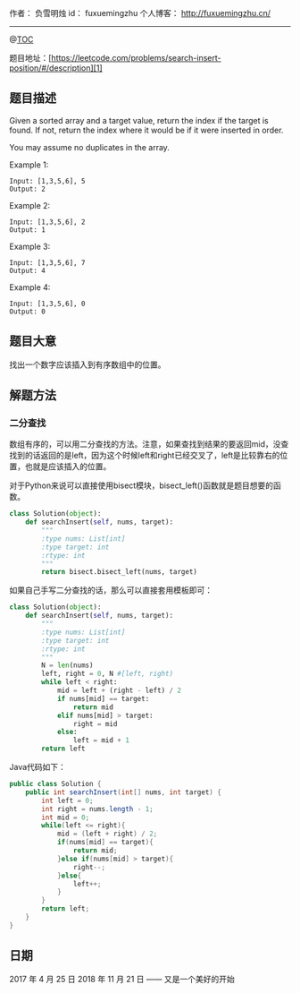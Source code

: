
作者： 负雪明烛
id：	fuxuemingzhu
个人博客：	http://fuxuemingzhu.cn/

---
@[TOC](目录)

题目地址：[https://leetcode.com/problems/search-insert-position/#/description][1]


## 题目描述


Given a sorted array and a target value, return the index if the target is found. If not, return the index where it would be if it were inserted in order.

You may assume no duplicates in the array.

Example 1:

	Input: [1,3,5,6], 5
	Output: 2

Example 2:

	Input: [1,3,5,6], 2
	Output: 1

Example 3:

	Input: [1,3,5,6], 7
	Output: 4

Example 4:

	Input: [1,3,5,6], 0
	Output: 0

## 题目大意

找出一个数字应该插入到有序数组中的位置。

## 解题方法

### 二分查找

数组有序的，可以用二分查找的方法。注意，如果查找到结果的要返回mid，没查找到的话返回的是left，因为这个时候left和right已经交叉了，left是比较靠右的位置，也就是应该插入的位置。

对于Python来说可以直接使用bisect模块，bisect_left()函数就是题目想要的函数。

```python
class Solution(object):
    def searchInsert(self, nums, target):
        """
        :type nums: List[int]
        :type target: int
        :rtype: int
        """
        return bisect.bisect_left(nums, target)
```

如果自己手写二分查找的话，那么可以直接套用模板即可：

```python
class Solution(object):
    def searchInsert(self, nums, target):
        """
        :type nums: List[int]
        :type target: int
        :rtype: int
        """
        N = len(nums)
        left, right = 0, N #[left, right)
        while left < right:
            mid = left + (right - left) / 2
            if nums[mid] == target:
                return mid
            elif nums[mid] > target:
                right = mid
            else:
                left = mid + 1
        return left
```

Java代码如下：

```java
public class Solution {
    public int searchInsert(int[] nums, int target) {
        int left = 0;
        int right = nums.length - 1;
        int mid = 0;
        while(left <= right){
            mid = (left + right) / 2;
            if(nums[mid] == target){
                return mid;
            }else if(nums[mid] > target){
                right--;
            }else{
                left++;
            }
        }
        return left;
    }
}
```

## 日期

2017 年 4 月 25 日 
2018 年 11 月 21 日 —— 又是一个美好的开始

  [1]: https://leetcode.com/problems/search-insert-position/#/description
